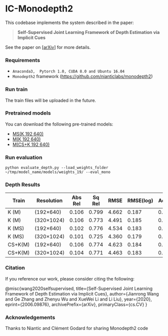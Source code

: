 # IC-Monodepth2

This codebase implements the system described in the paper:
> **Self-Supervised Joint Learning Framework of Depth Estimation via Implicit Cues**

See the paper on [[arXiv](https://arxiv.org/abs/2006.09876)]  for more details. 


### Requirements

* ` Anaconda3,  Pytorch 1.0, CUDA 8.0 and Ubuntu 16.04 ` 
* `Monodepth2` framework (https://github.com/nianticlabs/monodepth2)


### Run train

The train  files will be uploaded in the future.


### Pretrained models

You can download the following pre-trained models:

* [MS(K 192 640)]()
* [M(K 192 640)]()
* [M(CS+K 192 640)]()


### Run evaluation

```shell
python evaluate_depth.py --load_weights_folder ~/tmp/model_name/models/weights_19/ --eval_mono
```

### Depth Results

Train  |Resolution| Abs Rel | Sq Rel | RMSE  | RMSE(log) | Acc.1 | Acc.2 | Acc.3 |
-------|----------|---------|--------|-------|-----------|-------|-------|-------|
K (M)  | (192×640)|0.106    |0.799   |4.662  |0.187      |0.889  |0.961  |0.982  |
K (M)  |(320×1024)|0.106    |0.773   |4.491  |0.185      |0.890  |0.962  |0.982  |
K (MS) |(192×640) |0.102    |0.776   |4.534  |0.183      |0.893  |0.963  |0.982  |
K (MS) |(320×1024)|0.101    |0.725   |4.360  |0.179      |0.898  |0.965  |0.983  |
CS+K(M)| (192×640)|0.106    |0.774   |4.623  |0.184      |0.886  |0.962  |0.983  |
CS+K(M)|(320×1024)|0.104    |0.771   |4.463  |0.183      |0.893  |0.963  |0.982  |

### Citation

If you reference our work, please consider citing the following:

@misc{wang2020selfsupervised,
    title={Self-Supervised Joint Learning Framework of Depth Estimation via Implicit Cues},
    author={Jianrong Wang and Ge Zhang and Zhenyu Wu and XueWei Li and Li Liu},
    year={2020},
    eprint={2006.09876},
    archivePrefix={arXiv},
    primaryClass={cs.CV}
}


### Acknowledgements

Thanks to Niantic and Clément Godard for sharing Monodepth2 code
